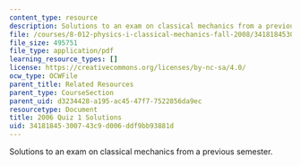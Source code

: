 ```yaml
---
content_type: resource
description: Solutions to an exam on classical mechanics from a previous semester.
file: /courses/8-012-physics-i-classical-mechanics-fall-2008/34181845300743c9d006ddf9bb93881d_2006_quiz1_sol.pdf
file_size: 495751
file_type: application/pdf
learning_resource_types: []
license: https://creativecommons.org/licenses/by-nc-sa/4.0/
ocw_type: OCWFile
parent_title: Related Resources
parent_type: CourseSection
parent_uid: d3234428-a195-ac45-47f7-7522856da9ec
resourcetype: Document
title: 2006 Quiz 1 Solutions
uid: 34181845-3007-43c9-d006-ddf9bb93881d
---
```

Solutions to an exam on classical mechanics from a previous semester.